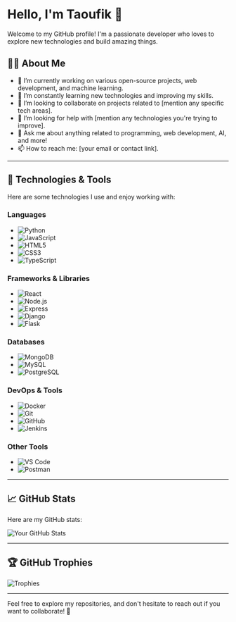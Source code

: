 # Hello, I'm Taoufik 👋

Welcome to my GitHub profile! I'm a passionate developer who loves to explore new technologies and build amazing things.

## 👨‍💻 About Me

- 🔭 I’m currently working on various open-source projects, web development, and machine learning.
- 🌱 I’m constantly learning new technologies and improving my skills.
- 👯 I’m looking to collaborate on projects related to [mention any specific tech areas].
- 🤔 I’m looking for help with [mention any technologies you're trying to improve].
- 💬 Ask me about anything related to programming, web development, AI, and more!
- 📫 How to reach me: [your email or contact link].

---

## 🚀 Technologies & Tools

Here are some technologies I use and enjoy working with:

### Languages
- ![Python](https://img.shields.io/badge/Python-3.9-blue?style=for-the-badge&logo=python)
- ![JavaScript](https://img.shields.io/badge/JavaScript-ES6+-yellow?style=for-the-badge&logo=javascript)
- ![HTML5](https://img.shields.io/badge/HTML5-E34F26?style=for-the-badge&logo=html5)
- ![CSS3](https://img.shields.io/badge/CSS3-1572B6?style=for-the-badge&logo=css3)
- ![TypeScript](https://img.shields.io/badge/TypeScript-3178C6?style=for-the-badge&logo=typescript)

### Frameworks & Libraries
- ![React](https://img.shields.io/badge/React-61DAFB?style=for-the-badge&logo=react&logoColor=black)
- ![Node.js](https://img.shields.io/badge/Node.js-339933?style=for-the-badge&logo=node.js&logoColor=white)
- ![Express](https://img.shields.io/badge/Express-000000?style=for-the-badge&logo=express)
- ![Django](https://img.shields.io/badge/Django-092E20?style=for-the-badge&logo=django)
- ![Flask](https://img.shields.io/badge/Flask-000000?style=for-the-badge&logo=flask)

### Databases
- ![MongoDB](https://img.shields.io/badge/MongoDB-47A248?style=for-the-badge&logo=mongodb&logoColor=white)
- ![MySQL](https://img.shields.io/badge/MySQL-0000FF?style=for-the-badge&logo=mysql&logoColor=white)
- ![PostgreSQL](https://img.shields.io/badge/PostgreSQL-336791?style=for-the-badge&logo=postgresql&logoColor=white)

### DevOps & Tools
- ![Docker](https://img.shields.io/badge/Docker-2496ED?style=for-the-badge&logo=docker&logoColor=white)
- ![Git](https://img.shields.io/badge/Git-F05032?style=for-the-badge&logo=git&logoColor=white)
- ![GitHub](https://img.shields.io/badge/GitHub-181717?style=for-the-badge&logo=github)
- ![Jenkins](https://img.shields.io/badge/Jenkins-D24939?style=for-the-badge&logo=jenkins&logoColor=white)

### Other Tools
- ![VS Code](https://img.shields.io/badge/VS_Code-0078D4?style=for-the-badge&logo=visualstudiocode&logoColor=white)
- ![Postman](https://img.shields.io/badge/Postman-FF6C37?style=for-the-badge&logo=postman&logoColor=white)

---

## 📈 GitHub Stats

Here are my GitHub stats:

![Your GitHub Stats](https://github-readme-stats.vercel.app/api?username=YOUR_USERNAME&show_icons=true&hide_title=true&count_private=true&hide=prs&theme=radical)

---

## 🏆 GitHub Trophies

![Trophies](https://github-profile-trophy.vercel.app/?username=YOUR_USERNAME&theme=radical&margin-w=15&margin-h=15)

---

Feel free to explore my repositories, and don't hesitate to reach out if you want to collaborate! 🚀
